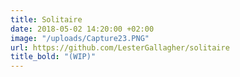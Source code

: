 ```yaml
---
title: Solitaire
date: 2018-05-02 14:20:00 +02:00
image: "/uploads/Capture23.PNG"
url: https://github.com/LesterGallagher/solitaire
title_bold: "(WIP)"
---
```


